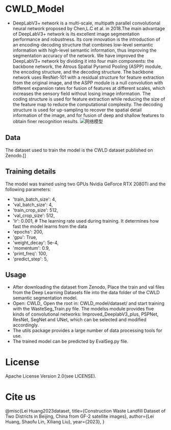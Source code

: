 # CWLD_Model
* DeepLabV3+ network is a multi-scale, multipath parallel convolutional neural network proposed by Chen,L.C et al. in 2018.The main advantage of DeepLabV3+ network is its excellent image segmentation performance and robustness. Its core innovation is the introduction of an encoding-decoding structure that combines low-level semantic information with high-level semantic information, thus improving the segmentation accuracy of the network. We have improved the DeepLabV3+ network by dividing it into four main components: the backbone network, the Atrous Spatial Pyramid Pooling (ASPP) module, the encoding structure, and the decoding structure. The backbone network uses ResNet-101 with a residual structure for feature extraction from the original image, and the ASPP module is a null convolution with different expansion rates for fusion of features at different scales, which increases the sensory field without losing image information. The coding structure is used for feature extraction while reducing the size of the feature map to reduce the computational complexity. The decoding structure is used for up-sampling to recover the spatial detail information of the image, and for fusion of deep and shallow features to obtain finer recognition results.
![网络模型](https://github.com/huangleinxidimejd/CWLD_Model/assets/42790126/228cbb85-ab7b-4330-a600-7dec89192857)

## Data
The dataset used to train the model is the CWLD dataset published on Zenodo.[]

## Training details
The model was trained using two GPUs Nvidia GeForce RTX 2080Ti and the following parameters:  
   * 'train_batch_size': 4,  
   * 'val_batch_size': 4,  
   * 'train_crop_size': 512,  
   * 'val_crop_size': 512,  
   * 'lr': 0.001,  # The learning rate used during training. It determines how fast the model learns from the data  
   * 'epochs': 200,  
   * 'gpu': True,  
   * 'weight_decay': 5e-4,  
   * 'momentum': 0.9,  
   * 'print_freq': 100,  
   * 'predict_step': 5,  
## Usage
* After downloading the dataset from Zenodo, Place the train and val files from the Deep Learning Datasets file into the data folder of the CWLD semantic segmentation model.  
* Open: CWLD_ Open the root in: CWLD_model/dataset/ and start training with the WasteSeg_Train.py file. The modelss module provides five kinds of convolutional networks: Improved_DeeplabV3_plus, PSPNet, ResNet, SegNet and UNet, which can be selected and modified accordingly.  
* The utils package provides a large number of data processing tools for use.  
* The trained model can be predicted by EvalSeg.py file.
# License
Apache License Version 2.0(see LICENSE).

# Cite us
  @misc{Lei Huang2023dataset,
  title={Construction Waste Landfill Dataset of Two Districts in Beijing, China from GF-2 satellite images},
  author={Lei Huang, Shaofu Lin, Xiliang Liu},
  year={2023},
}
